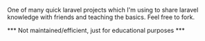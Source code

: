 One of many quick laravel projects which I'm using to share laravel knowledge with friends and teaching the basics. Feel free to fork.


*** Not maintained/efficient, just for educational purposes ***